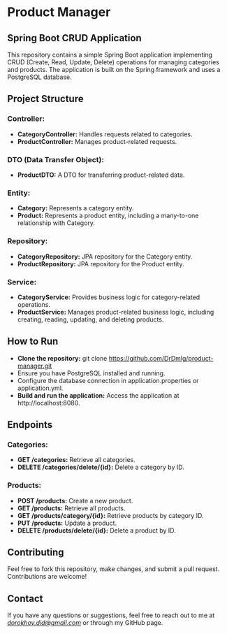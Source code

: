 # Product Manager

## Spring Boot CRUD Application 
This repository contains a simple Spring Boot application implementing CRUD (Create, Read, Update, Delete) operations for managing categories and products. The application is built on the Spring framework and uses a PostgreSQL database.

## Project Structure 
### Controller: 
* **CategoryController:** Handles requests related to categories.
* **ProductController:** Manages product-related requests.
  
### DTO (Data Transfer Object): 
* **ProductDTO:** A DTO for transferring product-related data.
  
### Entity: 
* **Category:** Represents a category entity.
* **Product:** Represents a product entity, including a many-to-one relationship with Category.
  
### Repository: 
* **CategoryRepository:** JPA repository for the Category entity.
* **ProductRepository:** JPA repository for the Product entity.
  
### Service: 
* **CategoryService:** Provides business logic for category-related operations.
* **ProductService:** Manages product-related business logic, including creating, reading, updating, and deleting products.

## How to Run
* **Clone the repository:** git clone https://github.com/DrDmlg/product-manager.git
* Ensure you have PostgreSQL installed and running.
* Configure the database connection in application.properties or application.yml.
* **Build and run the application:** Access the application at http://localhost:8080.

## Endpoints 
### Categories: 
* **GET /categories:** Retrieve all categories.
* **DELETE /categories/delete/{id}:** Delete a category by ID.

### Products: 
* **POST /products:** Create a new product.
* **GET /products:** Retrieve all products.
* **GET /products/category/{id}:** Retrieve products by category ID.
* **PUT /products:** Update a product.
* **DELETE /products/delete/{id}:** Delete a product by ID.
  
## Contributing 
Feel free to fork this repository, make changes, and submit a pull request. Contributions are welcome!

## Contact
If you have any questions or suggestions, feel free to reach out to me at *dorokhov.did@gmail.com* or through my GitHub page.
